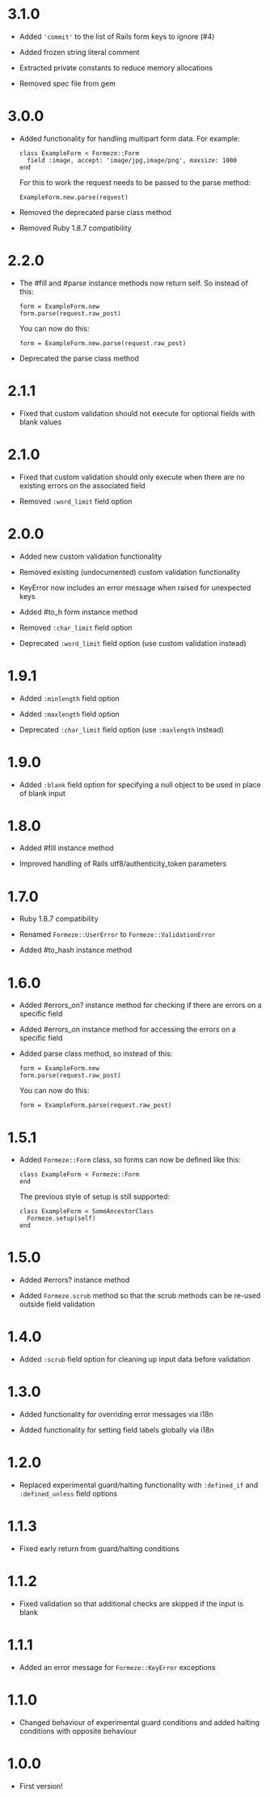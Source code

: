 # 3.1.0

* Added `'commit'` to the list of Rails form keys to ignore (#4)

* Added frozen string literal comment

* Extracted private constants to reduce memory allocations

* Removed spec file from gem

# 3.0.0

* Added functionality for handling multipart form data. For example:

      class ExampleForm < Formeze::Form
        field :image, accept: 'image/jpg,image/png', maxsize: 1000
      end

  For this to work the request needs to be passed to the parse method:

      ExampleForm.new.parse(request)

* Removed the deprecated parse class method

* Removed Ruby 1.8.7 compatibility

# 2.2.0

* The #fill and #parse instance methods now return self. So instead of this:

      form = ExampleForm.new
      form.parse(request.raw_post)

  You can now do this:

      form = ExampleForm.new.parse(request.raw_post)

* Deprecated the parse class method

# 2.1.1

* Fixed that custom validation should not execute for optional fields with blank values

# 2.1.0

* Fixed that custom validation should only execute when there are no existing errors on the associated field

* Removed `:word_limit` field option

# 2.0.0

* Added new custom validation functionality

* Removed existing (undocumented) custom validation functionality

* KeyError now includes an error message when raised for unexpected keys

* Added #to_h form instance method

* Removed `:char_limit` field option

* Deprecated `:word_limit` field option (use custom validation instead)

# 1.9.1

* Added `:minlength` field option

* Added `:maxlength` field option

* Deprecated `:char_limit` field option (use `:maxlength` instead)

# 1.9.0

* Added `:blank` field option for specifying a null object to be used in place of blank input

# 1.8.0

* Added #fill instance method

* Improved handling of Rails utf8/authenticity_token parameters

# 1.7.0

* Ruby 1.8.7 compatibility

* Renamed `Formeze::UserError` to `Formeze::ValidationError`

* Added #to_hash instance method

# 1.6.0

* Added #errors_on? instance method for checking if there are errors on a specific field

* Added #errors_on instance method for accessing the errors on a specific field

* Added parse class method, so instead of this:

      form = ExampleForm.new
      form.parse(request.raw_post)

  You can now do this:

      form = ExampleForm.parse(request.raw_post)

# 1.5.1

* Added `Formeze::Form` class, so forms can now be defined like this:

      class ExampleForm < Formeze::Form
      end

  The previous style of setup is still supported:

      class ExampleForm < SomeAncestorClass
        Formeze.setup(self)
      end

# 1.5.0

* Added #errors? instance method

* Added `Formeze.scrub` method so that the scrub methods can be re-used outside field validation

# 1.4.0

* Added `:scrub` field option for cleaning up input data before validation

# 1.3.0

* Added functionality for overriding error messages via i18n

* Added functionality for setting field labels globally via i18n

# 1.2.0

* Replaced experimental guard/halting functionality with `:defined_if` and `:defined_unless` field options

# 1.1.3

* Fixed early return from guard/halting conditions

# 1.1.2

* Fixed validation so that additional checks are skipped if the input is blank

# 1.1.1

* Added an error message for `Formeze::KeyError` exceptions

# 1.1.0

* Changed behaviour of experimental guard conditions and added halting conditions with opposite behaviour

# 1.0.0

* First version!
